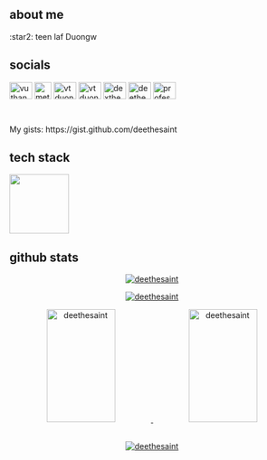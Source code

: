## about me
<p>:star2: teen laf Duongw</p>

## socials
<p align="left">
<a href="https://fb.com/vuthanhdu0ng" target="blank"><img align="center" src="https://raw.githubusercontent.com/rahuldkjain/github-profile-readme-generator/master/src/images/icons/Social/facebook.svg" alt="vuthanhdu0ng" height="30" width="40" /></a>
<a href="https://steamcommunity.com/profiles/76561199560297622/" target="blank"><img align="center" src="https://upload.wikimedia.org/wikipedia/commons/thumb/8/83/Steam_icon_logo.svg/512px-Steam_icon_logo.svg.png" alt="methamphetamine" height="30" width="30"/></a>
<a href="https://discord.gg/5KbZktwZqy" target="blank"><img align="center" src="https://raw.githubusercontent.com/rahuldkjain/github-profile-readme-generator/master/src/images/icons/Social/discord.svg" alt="vtduong" height="30" width="40" /></a>
<a href="https://www.hackerrank.com/vtduong0912" target="blank"><img align="center" src="https://raw.githubusercontent.com/rahuldkjain/github-profile-readme-generator/master/src/images/icons/Social/hackerrank.svg" alt="vtduong0912" height="30" width="40" /></a>
<a href="https://www.leetcode.com/dexthenext" target="blank"><img align="center" src="https://raw.githubusercontent.com/rahuldkjain/github-profile-readme-generator/master/src/images/icons/Social/leet-code.svg" alt="dexthenext" height="30" width="40" /></a>
<a href="https://dev.to/deethesaint" target="blank"><img align="center" src="https://raw.githubusercontent.com/rahuldkjain/github-profile-readme-generator/master/src/images/icons/Social/devto.svg" alt="deethesaint" height="30" width="40" /></a>
<a href="https://stackoverflow.com/users/18998302/professor-d" target="blank"><img align="center" src="https://raw.githubusercontent.com/rahuldkjain/github-profile-readme-generator/master/src/images/icons/Social/stack-overflow.svg" alt="professor-d" height="30" width="40" /></a>
</p>
<br>
<p>My gists: https://gist.github.com/deethesaint</p> 

## tech stack

<p align="left">
  <img src="https://skillicons.dev/icons?i=c,cpp,cs,dotnet,go,py,java,php,js,html,css,sass,laravel,less,heroku,vercel,firebase,mongodb,sqlite,mysql,redis,jquery,nextjs,npm,symfony,postgres,vue,react,electron,tailwind,bootstrap,notion,ps,figma,git,vscode,androidstudio,flutter,eclipse,visualstudio,windows,redis,unity" height="105px">
</p>

## github stats

<p align="center">
  <a href="https://github.com/deethesaint">
    <img src="https://github-readme-streak-stats.herokuapp.com/?user=deethesaint&theme=react&hide_border=true" alt="deethesaint"/>
  </a>
</p>
<p align="center">
  <a href="https://github.com/deethesaint">
    <img src="http://github-profile-summary-cards.vercel.app/api/cards/profile-details?username=deethesaint&theme=react&" alt="deethesaint"/>
  </a>
</p>
<div width="100%" align="center">
  <a href="https://github.com/deethesaint">
    <img alt="deethesaint" src="https://github-readme-stats.vercel.app/api?username=deethesaint&theme=react&hide_border=true" width="49%" height="200px"/>
  </a>
  <a href="https://github.com/deethesaint">
    <img alt="deethesaint" src="https://denvercoder1-github-readme-stats.vercel.app/api/top-langs/?username=deethesaint&langs_count=8&layout=compact&theme=react&hide_border=true" width="49%" height="200px"/>
  </a>
</div>
<br/>
<p align="center">
  <a href="https://github.com/deethesaint">
    <img src="https://github-readme-stats.vercel.app/api/wakatime?username=deethesaint&theme=react" alt="deethesaint">
  </a>
</p>
